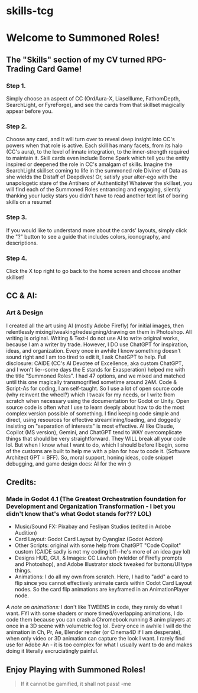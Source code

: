 # skills-tcg
# Welcome to Summoned Roles!
## The "Skills" section of my CV turned RPG-Trading Card Game! 

### Step 1. 
Simply choose an aspect of CC (OrdAura-X, LiaseIllume, FathomDepth, SearchLight, or FyreForge), and see the cards from that skillset magically appear before you.
### Step 2. 
  Choose any card, and it will turn over to reveal deep insight into CC's powers when that role is active. Each skill has many facets, from its halo (CC's aura), to the level of innate integration, to the inner-strength required to maintain it. Skill cards even include Borne Spark which tell you the entity inspired or deepened the role in CC's amalgam of skills.
  Imagine the SearchLight skillset coming to life in the summoned role Diviner of Data as she wields the Distaff of Deepdives! Or, satisfy your alter-ego with the unapologetic stare of the Antihero of Authenticity! Whatever the skillset, you will find each of the Summoned Roles entrancing and engaging, silently thanking your lucky stars you didn't have to read another text list of boring skills on a resume!

### Step 3. 
If you would like to understand more about the cards' layouts, simply click the "?" button to see a guide that includes colors, iconography, and descriptions.
### Step 4.
Click the X top right to go back to the home screen and choose another skillset!

## CC & AI: 
### Art & Design
I created all the art using AI (mostly Adobe Firefly) for initial images, then relentlessly mixing/tweaking/redesigning/drawing on them in Photoshop. All writing is original. Writing & Text-I do not use AI to write original works, because I am a writer by trade. However, I DO use ChatGPT for inspiration, ideas, and organization. Every once in awhile I know something doesn't sound right and I am too tired to edit it, I ask ChatGPT to help. Full disclosure: CAIDE (CC's AI Devotee of Excellence, aka custom ChatGPT, and I won't lie--some days the E stands for Exasperation) helped me with the title "Summoned Roles". I had 47 options, and we mixed and matched until this one magically transmogrified sometime around 2AM. 
Code & Script-As for coding, I am self-taught. So I use a lot of open source code (why reinvent the wheel?) which I tweak for my needs, or I write from scratch when necessary using the documentation for Godot or Unity. Open source code is often what I use to learn deeply about how to do the most complex version possible of something. I find keeping code simple and direct, using resources for effective streamlining/loading, and doggedly insisting on "separation of interests" is most effective. AI like Claude, Copilot (MS version), Gemini, and ChatGPT tend to WAY overcomplicate things that should be very straightforward. They WILL break all your code lol. But when I know what I want to do, which I should before I begin, some of the customs are built to help me with a plan for how to code it. (Software Architect GPT = BFF). So, moral support, honing ideas, code snippet debugging, and game design docs: AI for the win :) 

## Credits:
### Made in Godot 4.1 (The Greatest Orchestration foundation for Development and Organization Transformation - I bet you didn't know that's what Godot stands for??? LOL)
* Music/Sound FX: Pixabay and Fesliyan Studios (edited in Adobe Audition)
* Card Layout: Godot Card Layout by Cyanglaz (Godot Addon)
* Other Scripts: original with some help from ChatGPT "Code Copilot" custom (CAIDE sadly is not my coding bff--he's more of an idea guy lol)
* Designs HUD, GUI, & Images: CC Lawhon (wielder of Firefly prompts and Photoshop), and Adobe Illustrator stock tweaked for buttons/UI type things.
* Animations: I do all my own from scratch. Here, I had to "add" a card to flip since you cannot effectively animate cards within Codot Card Layout nodes. So the card flip animations are keyframed in an AnimationPlayer node.

_A note on animations:_  I don't like TWEENS in code, they rarely do what I want.  FYI with some shaders or more timed/overlapping animations, I do code them because you can crash a Chromebook running 8 anim players at once in a 3D scene with volumetric fog lol. Every once in awhile I will do the animation in Ch, Pr, Ae, Blender render (or Cinema4D if I am desperate), when only video or 3D animation can capture the look I want. I rarely find use for Adobe An - it is too complex for what I usually want to do and makes doing it literally excruciatingly painful.

## Enjoy Playing with Summoned Roles!

> If it cannot be gamified, it shall not pass! -me
